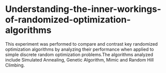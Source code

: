 # Understanding-the-inner-workings-of-randomized-optimization-algorithms
This experiment was performed to compare and contrast key randomized optimization algorithms by analyzing their performance when applied to simple discrete random optimization problems.The algorithms analyzed include Simulated Annealing, Genetic Algorithm, Mimic and Random Hill Climbing.
